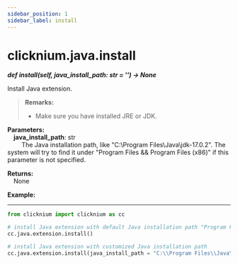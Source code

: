 ```yaml
---
sidebar_position: 1
sidebar_label: install
---
```


# clicknium.java.install

***def install(self, java_install_path: str = '') -> None*** 

Install Java extension.

>**Remarks:**  
>- Make sure you have installed JRE or JDK.

**Parameters:**  
    &emsp;**java_install_path**: str  
        &emsp;&emsp; The Java installation path, like "C:\\Program Files\\Java\\jdk-17.0.2". The system will try to find it under "Program Files && Program Files (x86)" if this parameter is not specified.

**Returns:**  
    &emsp;None

**Example:**
***
```python
from clicknium import clicknium as cc

# install Java extension with default Java installation path "Program Files && Program Files (x86)"
cc.java.extension.install()

# install Java extension with customized Java installation path
cc.java.extension.install(java_install_path = "C:\\Program Files\\Java\\jdk-17.0.2")

```